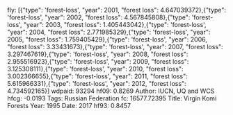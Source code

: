 fly: [{"type": 'forest-loss', "year": 2001, "forest loss": 4.647039372},{"type": 'forest-loss', "year": 2002, "forest loss": 4.567845808},{"type": 'forest-loss', "year": 2003, "forest loss": 1.405443042},{"type": 'forest-loss', "year": 2004, "forest loss": 2.771985329},{"type": 'forest-loss', "year": 2005, "forest loss": 1.759405429},{"type": 'forest-loss', "year": 2006, "forest loss": 3.33431673},{"type": 'forest-loss', "year": 2007, "forest loss": 3.297467619},{"type": 'forest-loss', "year": 2008, "forest loss": 2.955516923},{"type": 'forest-loss', "year": 2009, "forest loss": 3.125308111},{"type": 'forest-loss', "year": 2010, "forest loss": 3.002366655},{"type": 'forest-loss', "year": 2011, "forest loss": 5.615966331},{"type": 'forest-loss', "year": 2012, "forest loss": 4.734592165}]
wdpaid: 93294
hf09: 0.8269
Author: IUCN, UQ and WCS
hfcg: -0.0193
Tags: Russian Federation
fc: 16577.72395
Title: Virgin Komi Forests
Year: 1995
Date: 2017
hf93: 0.8457
